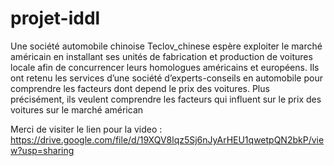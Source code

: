 # projet-iddl
Une société automobile chinoise Teclov_chinese espère exploiter le marché américain en installant ses unités de fabrication et production de voitures locale afin de concurrencer leurs homologues américains et européens. Ils ont retenu les services d’une société d’experts-conseils en automobile pour comprendre les facteurs dont depend le prix des voitures. Plus précisément, ils veulent comprendre les facteurs qui influent sur le prix des voitures sur le marché américan

Merci de visiter le lien pour la video : https://drive.google.com/file/d/19XQV8lqz5Sj6nJyArHEU1qwetpQN2bkP/view?usp=sharing




